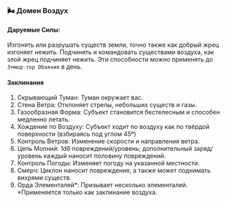 ### 🌬️ Домен Воздух
#### Даруемые Силы:
Изгонять или разрушать существ земли, точно также как добрый жрец изгоняет нежить. Подчинять и командовать существами воздуха, как злой жрец подчиняет нежить. Эти способности можно применять до `3+мод-тор Обаяния` в день.
#### Заклинания
1. Скрывающий Туман: Туман окружает вас.
2. Стена Ветра: Отклоняет стрелы, небольших существ и газы.
3. Газообразная Форма: Субъект становится бестелесным и способен медленно летать.
4. Хождение по Воздуху: Субъект ходит по воздуху как по твёрдой поверхности (взбираясь под углом 45º)
5. Контроль Ветров: Изменение скорости и направления ветра.
6. Цепь Молний: 1d6 повреждений/уровень; дополнительный заряд/уровень каждый наносит половину повреждений.
7. Контроль Погоды: Изменяет погоду на указанной местности.
8. Смерч: Циклон наносит повреждения, а также может поднимать вихрями существ.
9. Орда Элементалей\*: Призывает несколько элементалей.
\*Применяется только как заклинание воздуха.